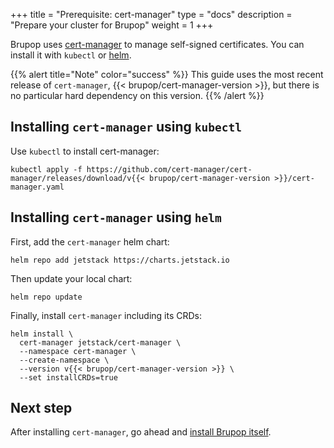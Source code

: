 +++
title = "Prerequisite: cert-manager"
type = "docs"
description = "Prepare your cluster for Brupop" 
weight = 1
+++

Brupop uses [cert-manager](https://cert-manager.io/) to manage self-signed certificates.
You can install it with `kubectl` or [helm](https://helm.sh/).

{{% alert title="Note" color="success" %}}
This guide uses the most recent release of `cert-manager`, {{< brupop/cert-manager-version >}}, but there is no particular hard dependency on this version.
{{% /alert %}}

## Installing `cert-manager` using `kubectl`

Use `kubectl` to install cert-manager:

```shell
kubectl apply -f https://github.com/cert-manager/cert-manager/releases/download/v{{< brupop/cert-manager-version >}}/cert-manager.yaml
```

## Installing `cert-manager` using `helm`

First, add the `cert-manager` helm chart:

```shell
helm repo add jetstack https://charts.jetstack.io
```

Then update your local chart:

```shell
helm repo update
```

Finally, install `cert-manager` including its CRDs:

```shell
helm install \
  cert-manager jetstack/cert-manager \
  --namespace cert-manager \
  --create-namespace \
  --version v{{< brupop/cert-manager-version >}} \
  --set installCRDs=true
```

## Next step

After installing `cert-manager`, go ahead and [install Brupop itself](../install/).
